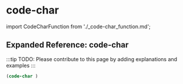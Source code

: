 # code-char

import CodeCharFunction from './_code-char_function.md';

<CodeCharFunction />

## Expanded Reference: code-char

:::tip
TODO: Please contribute to this page by adding explanations and examples
:::

```lisp
(code-char )
```
